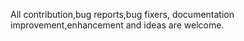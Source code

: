 All contribution,bug reports,bug fixers, documentation improvement,enhancement and ideas are welcome.
